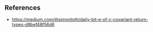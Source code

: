 
## References

- https://medium.com/@simontoth/daily-bit-e-of-c-covariant-return-types-d8bef48f56d6
